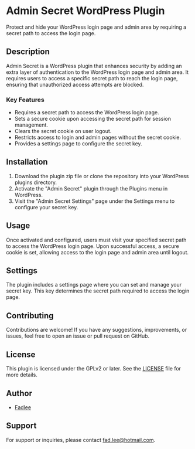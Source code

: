 # Admin Secret WordPress Plugin

Protect and hide your WordPress login page and admin area by requiring a secret path to access the login page.

## Description

Admin Secret is a WordPress plugin that enhances security by adding an extra layer of authentication to the WordPress login page and admin area. It requires users to access a specific secret path to reach the login page, ensuring that unauthorized access attempts are blocked.

### Key Features

- Requires a secret path to access the WordPress login page.
- Sets a secure cookie upon accessing the secret path for session management.
- Clears the secret cookie on user logout.
- Restricts access to login and admin pages without the secret cookie.
- Provides a settings page to configure the secret key.

## Installation

1. Download the plugin zip file or clone the repository into your WordPress plugins directory.
2. Activate the "Admin Secret" plugin through the Plugins menu in WordPress.
3. Visit the "Admin Secret Settings" page under the Settings menu to configure your secret key.

## Usage

Once activated and configured, users must visit your specified secret path to access the WordPress login page. Upon successful access, a secure cookie is set, allowing access to the login page and admin area until logout.

## Settings

The plugin includes a settings page where you can set and manage your secret key. This key determines the secret path required to access the login page.

## Contributing

Contributions are welcome! If you have any suggestions, improvements, or issues, feel free to open an issue or pull request on GitHub.

## License

This plugin is licensed under the GPLv2 or later. See the [LICENSE](./LICENSE) file for more details.

## Author

- [Fadlee](https://fadlee.my.id)

## Support

For support or inquiries, please contact [fad.lee@hotmail.com](mailto:fad.lee@hotmail.com).
